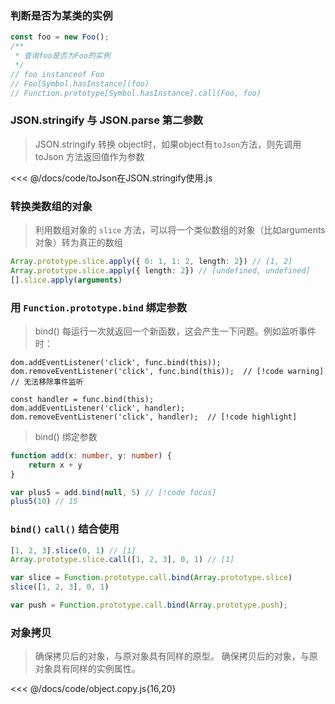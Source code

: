 
### 判断是否为某类的实例
```js
const foo = new Foo();
/**
 * 查询foo是否为Foo的实例
 */
// foo instanceof Foo
// Foo[Symbol.hasInstance](foo)
// Function.prototype[Symbol.hasInstance].call(Foo, foo)
```

### JSON.stringify 与 JSON.parse 第二参数
> JSON.stringify 转换 object时，如果object有`toJson`方法，则先调用 toJson 方法返回值作为参数

<<< @/docs/code/toJson在JSON.stringify使用.js

### 转换类数组的对象
> 利用数组对象的 `slice` 方法，可以将一个类似数组的对象（比如arguments对象）转为真正的数组
```ts
Array.prototype.slice.apply({ 0: 1, 1: 2, length: 2}) // [1, 2]
Array.prototype.slice.apply({ length: 2}) // [undefined, undefined]
[].slice.apply(arguments)
```

### 用 `Function.prototype.bind` 绑定参数
> bind() 每运行一次就返回一个新函数，这会产生一下问题。例如监听事件时：
```ts:line-numbers
dom.addEventListener('click', func.bind(this));
dom.removeEventListener('click', func.bind(this));  // [!code warning] // 无法移除事件监听

const handler = func.bind(this);
dom.addEventListener('click', handler);
dom.removeEventListener('click', handler);  // [!code highlight]
```

> bind() 绑定参数
```ts
function add(x: number, y: number) {
    return x + y
}

var plus5 = add.bind(null, 5) // [!code focus]
plus5(10) // 15
```

### `bind()` `call()` 结合使用
```ts
[1, 2, 3].slice(0, 1) // [1]
Array.prototype.slice.call([1, 2, 3], 0, 1) // [1]

var slice = Function.prototype.call.bind(Array.prototype.slice)
slice([1, 2, 3], 0, 1)

var push = Function.prototype.call.bind(Array.prototype.push);
```

### 对象拷贝
> 确保拷贝后的对象，与原对象具有同样的原型。
> 确保拷贝后的对象，与原对象具有同样的实例属性。

<<< @/docs/code/object.copy.js{16,20}